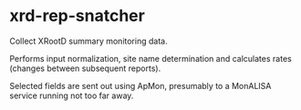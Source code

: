 # xrd-rep-snatcher

Collect XRootD summary monitoring data.

Performs input normalization, site name determination and calculates rates (changes between subsequent reports).

Selected fields are sent out using ApMon, presumably to a MonALISA service running not too far away.
